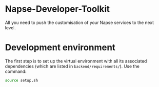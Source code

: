 # Napse-Developer-Toolkit
All you need to push the customisation of your Napse services to the next level.

# Development environment

The first step is to set up the virtual environment with all its associated dependencies (which are listed in `backend/requirements/`). Use the command:
```bash
source setup.sh
```

